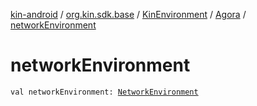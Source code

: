 [kin-android](../../../index.md) / [org.kin.sdk.base](../../index.md) / [KinEnvironment](../index.md) / [Agora](index.md) / [networkEnvironment](./network-environment.md)

# networkEnvironment

`val networkEnvironment: `[`NetworkEnvironment`](../../../org.kin.sdk.base.stellar.models/-network-environment/index.md)